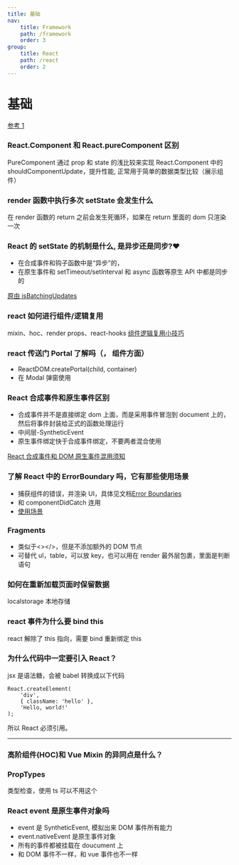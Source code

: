 ```yaml
---
title: 基础
nav:
    title: Framework
    path: /framework
    order: 3
group:
    title: React
    path: /react
    order: 2
---
```


# 基础

[参考 1](https://juejin.cn/post/6844903890467454989)

### React.Component 和 React.pureComponent 区别

PureComponent 通过 prop 和 state 的浅比较来实现 React.Component 中的 shouldComponentUpdate，提升性能, 正常用于简单的数据类型比较（展示组件）

### render 函数中执行多次 setState 会发生什么

在 render 函数的 return 之前会发生死循环，如果在 return 里面的 dom 只渲染一次

### React 的 setState 的机制是什么, 是异步还是同步?❤️

-   在合成事件和钩子函数中是“异步”的，
-   在原生事件和 setTimeout/setInterval 和 async 函数等原生 API 中都是同步的

[原由 isBatchingUpdates](https://zhuanlan.zhihu.com/p/82089614)

### react 如何进行组件/逻辑复用

mixin、hoc、render props、react-hooks
[组件逻辑复用小技巧](https://my.oschina.net/u/4663041/blog/4588963)

### react 传送门 Portal 了解吗（， 组件方面）

-   ReactDOM.createPortal(child, container)
-   在 Modal 弹窗使用

### React 合成事件和原生事件区别

-   合成事件并不是直接绑定 dom 上面，而是采用事件冒泡到 document 上的，然后将事件封装给正式的函数处理运行
-   中间层-SyntheticEvent
-   原生事件绑定快于合成事件绑定，不要两者混合使用

[React 合成事件和 DOM 原生事件混用须知](https://juejin.cn/post/6844903502729183239)

### 了解 React 中的 ErrorBoundary 吗，它有那些使用场景

-   捕获组件的错误，并渲染 UI，具体见文档[Error Boundaries](https://react.docschina.org/docs/error-boundaries.html)
-   和 componentDidCatch 连用
-   [使用场景](https://juejin.cn/post/6844904014581088270#heading-10)

### Fragments

-   类似于<></>，但是不添加额外的 DOM 节点
-   可替代 ul，table，可以放 key，也可以用在 render 最外层包裹，里面是判断语句

### 如何在重新加载页面时保留数据

localstorage 本地存储

### react 事件为什么要 bind this

react 解除了 this 指向，需要 bind 重新绑定 this

### 为什么代码中一定要引入 React？

jsx 是语法糖，会被 babel 转换成以下代码

```
React.createElement(
    'div',
    { className: 'hello' },
    'Hello, world!'
);
```

所以 React 必须引用。

---

### 高阶组件(HOC)和 Vue Mixin 的异同点是什么？

### PropTypes

类型检查，使用 ts 可以不用这个

### React event 是原生事件对象吗

-   event 是 SyntheticEvent, 模拟出来 DOM 事件所有能力
-   event.nativeEvent 是原生事件对象
-   所有的事件都被挂载在 doucument 上
-   和 DOM 事件不一样，和 vue 事件也不一样
